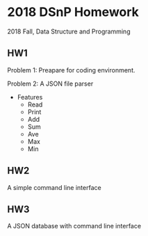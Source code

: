 # 2018 DSnP Homework

2018 Fall, Data Structure and Programming

## HW1

Problem 1:
  Preapare for coding environment.

Problem 2:
  A JSON file parser

* Features
    * Read
    * Print
    * Add
    * Sum
    * Ave
    * Max
    * Min

## HW2

A simple command line interface

## HW3

A JSON database with command line interface